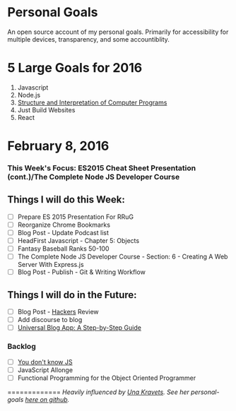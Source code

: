 # Personal Goals

An open source account of my personal goals. Primarily for accessibility for multiple devices, transparency, and some accountiblity.

# 5 Large Goals for 2016

1. Javascript
2. Node.js
3. [Structure and Interpretation of Computer Programs](https://mitpress.mit.edu/sicp/)
4. Just Build Websites
5. React

# February 8, 2016 

### This Week's Focus: ES2015 Cheat Sheet Presentation (cont.)/The Complete Node JS Developer Course


## Things I will do this Week:

- [ ] Prepare ES 2015 Presentation For RRuG
- [ ] Reorganize Chrome Bookmarks
- [ ] Blog Post - Update Podcast list
- [ ] HeadFirst Javascript - Chapter 5: Objects
- [ ] Fantasy Baseball Ranks 50-100
- [ ] The Complete Node JS Developer Course - Section: 6 - Creating A Web Server With Express.js
- [ ] Blog Post - Publish - Git & Writing Workflow
## Things I will do in the Future: 

- [ ] Blog Post - [Hackers](http://www.amazon.com/Hackers-Computer-Revolution-Anniversary-Edition/dp/1449388396) Review
- [ ] Add discourse to blog
- [ ] [Universal Blog App: A Step-by-Step Guide](http://www.sitepoint.com/building-a-react-universal-blog-app-a-step-by-step-guide/?utm_source=javascriptweekly&utm_medium=email)

### Backlog

- [ ] [You don't know JS](https://github.com/getify/You-Dont-Know-JS)
- [ ] JavaScript Allonge 
- [ ] Functional Programming for the Object Oriented Programmer

=============
*Heavily influenced by [Una Kravets](http://unakravets.com/). See her personal-goals [here on github](https://github.com/una/personal-goals).*
